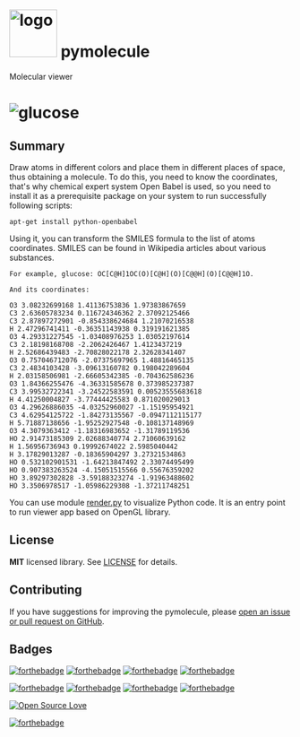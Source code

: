 <h1><img src="https://raw.githubusercontent.com/duboviy/pymolecule/master/logo.png" height=85 alt="logo" title="logo"> pymolecule</h1>

Molecular viewer
<h1><img src="https://raw.githubusercontent.com/duboviy/pymolecule/master/glucose.png" alt="glucose" title="glucose"></h1>

## Summary

Draw atoms in different colors and place them in different places of space, thus obtaining a molecule.
To do this, you need to know the coordinates, that's why chemical expert system Open Babel is used, 
so you need to install it as a prerequisite package on your system to run successfully following scripts:

```
apt-get install python-openbabel
```

Using it, you can transform the SMILES formula to the list of atoms coordinates.
SMILES can be found in Wikipedia articles about various substances.
```
For example, glucose: OC[C@H]1OC(O)[C@H](O)[C@@H](O)[C@@H]1O.

And its coordinates:

O3 3.08232699168 1.41136753836 1.97383867659
C3 2.63605783234 0.116724346362 2.37092125466
C3 2.87897272901 -0.854338624684 1.21070216538
H 2.47296741411 -0.36351143938 0.319191621385
O3 4.29331227545 -1.03408976253 1.03052197614
C3 2.18198168708 -2.2062426467 1.4123437219
H 2.52686439483 -2.70828022178 2.32628341407
O3 0.757046712076 -2.07375697965 1.48816465135
C3 2.4834103428 -3.09613160782 0.198042289604
H 2.03158506981 -2.66605342385 -0.704362586236
O3 1.84366255476 -4.36331585678 0.373985237387
C3 3.99532722341 -3.24522583591 0.00523555683618
H 4.41250004827 -3.77444425583 0.871020029013
O3 4.29626886035 -4.03252960027 -1.15195954921
C3 4.62954125722 -1.84273135567 -0.0947112115177
H 5.71887138656 -1.95252927548 -0.108137148969
O3 4.3079363412 -1.18316983652 -1.31789119536
HO 2.91473185309 2.02688340774 2.71060639162
H 1.56956736943 0.19992674022 2.5985040442
H 3.17829013287 -0.18365904297 3.27321534863
HO 0.532102901531 -1.64213847492 2.33074495499
HO 0.907383263524 -4.15051515566 0.55676359202
HO 3.89297302828 -3.59188323274 -1.91963488602
HO 3.3506978517 -1.05986229308 -1.37211748251
```

You can use module [render.py](render.py) to visualize Python code. 
It is an entry point to run viewer app based on OpenGL library.

## License

**MIT** licensed library. See [LICENSE](LICENSE) for details.

## Contributing

If you have suggestions for improving the pymolecule, please [open an issue or
pull request on GitHub](https://github.com/duboviy/pymolecule/).

## Badges

[![forthebadge](http://forthebadge.com/images/badges/fuck-it-ship-it.svg)](https://github.com/duboviy/pymolecule/)
[![forthebadge](http://forthebadge.com/images/badges/built-with-love.svg)](https://github.com/duboviy/pymolecule/) [![forthebadge](http://forthebadge.com/images/badges/built-by-hipsters.svg)](https://github.com/duboviy/pymolecule/) [![forthebadge](http://forthebadge.com/images/badges/built-with-swag.svg)](https://github.com/duboviy/pymolecule/)

[![forthebadge](http://forthebadge.com/images/badges/powered-by-electricity.svg)](https://github.com/duboviy/pymolecule/) [![forthebadge](http://forthebadge.com/images/badges/powered-by-oxygen.svg)](https://github.com/duboviy/pymolecule/) [![forthebadge](http://forthebadge.com/images/badges/powered-by-water.svg)](https://github.com/duboviy/pymolecule/) [![forthebadge](http://forthebadge.com/images/badges/powered-by-responsibility.svg)](https://github.com/duboviy/pymolecule/)

[![Open Source Love](https://badges.frapsoft.com/os/v1/open-source.svg?v=102)](https://github.com/ellerbrock/open-source-badge/)

[![forthebadge](http://forthebadge.com/images/badges/makes-people-smile.svg)](https://github.com/duboviy/pymolecule/)
